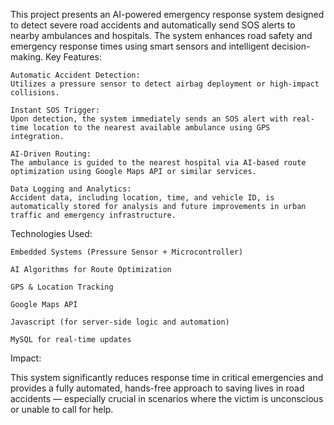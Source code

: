 This project presents an AI-powered emergency response system designed to detect severe road accidents and automatically send SOS alerts to nearby ambulances and hospitals. The system enhances road safety and emergency response times using smart sensors and intelligent decision-making.
Key Features:

    Automatic Accident Detection:
    Utilizes a pressure sensor to detect airbag deployment or high-impact collisions.

    Instant SOS Trigger:
    Upon detection, the system immediately sends an SOS alert with real-time location to the nearest available ambulance using GPS integration.

    AI-Driven Routing:
    The ambulance is guided to the nearest hospital via AI-based route optimization using Google Maps API or similar services.

    Data Logging and Analytics:
    Accident data, including location, time, and vehicle ID, is automatically stored for analysis and future improvements in urban traffic and emergency infrastructure.

Technologies Used:

    Embedded Systems (Pressure Sensor + Microcontroller)

    AI Algorithms for Route Optimization

    GPS & Location Tracking

    Google Maps API

    Javascript (for server-side logic and automation)

    MySQL for real-time updates

Impact:

This system significantly reduces response time in critical emergencies and provides a fully automated, hands-free approach to saving lives in road accidents — especially crucial in scenarios where the victim is unconscious or unable to call for help.
